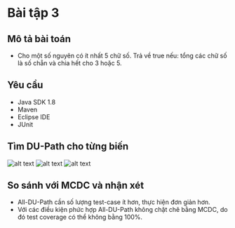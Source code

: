 ﻿# Bài tập 3

## Mô tả bài toán
 - Cho một số nguyên có ít nhất 5 chữ số.
   Trả về true nếu: tổng các chữ số là số chẵn và chia hết cho 3 hoặc 5.


## Yêu cầu
 - Java SDK 1.8
 - Maven
 - Eclipse IDE
 - JUnit
 
## Tìm DU-Path cho từng biến
![alt text](https://github.com/tumv58/int3117-2016/blob/master/MaVanTu/BT3/FlowGraph/tong.PNG)
![alt text](https://github.com/tumv58/int3117-2016/blob/master/MaVanTu/BT3/FlowGraph/result.PNG)
![alt text](https://github.com/tumv58/int3117-2016/blob/master/MaVanTu/BT3/FlowGraph/i.PNG)

## So sánh với MCDC và nhận xét
- All-DU-Path cần số lượng test-case ít hơn, thực hiện đơn giản hơn.
- Với các điều kiện phức hợp All-DU-Path không chặt chẽ bằng MCDC, do đó test coverage có thể không bằng 100%.
